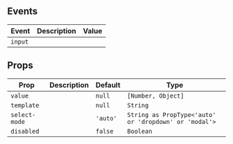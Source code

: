 
## Events
| Event   | Description | Value |
|---------|-------------|-------|
| `input` |             |       |

## Props
| Prop          | Description | Default  | Type                                                  |
|---------------|-------------|----------|-------------------------------------------------------|
| `value`       |             | `null`   | `[Number, Object]`                                    |
| `template`    |             | `null`   | `String`                                              |
| `select-mode` |             | `'auto'` | `String as PropType<'auto' or 'dropdown' or 'modal'>` |
| `disabled`    |             | `false`  | `Boolean`                                             |
